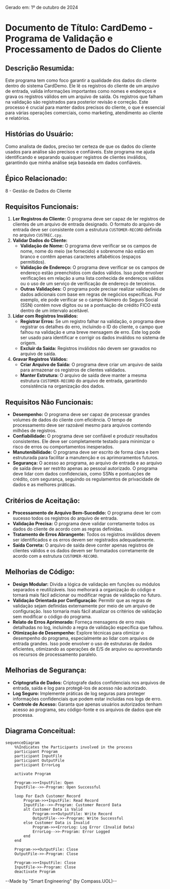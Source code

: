 Gerado em: 1º de outubro de 2024

# **Documento de Título:** CardDemo - Programa de Validação e Processamento de Dados do Cliente

## **Descrição Resumida:**

Este programa tem como foco garantir a qualidade dos dados do cliente dentro do sistema CardDemo. Ele lê os registros do cliente de um arquivo de entrada, valida informações importantes como nomes e endereços e grava os registros válidos em um arquivo de saída. Os registros que falham na validação são registrados para posterior revisão e correção. Este processo é crucial para manter dados precisos do cliente, o que é essencial para várias operações comerciais, como marketing, atendimento ao cliente e relatórios.

## **Histórias do Usuário:**

Como analista de dados, preciso ter certeza de que os dados do cliente usados ​​para análise são precisos e confiáveis. Este programa me ajuda identificando e separando quaisquer registros de clientes inválidos, garantindo que minha análise seja baseada em dados confiáveis.

## **Épico Relacionado:**
8 - Gestão de Dados do Cliente

## **Requisitos Funcionais:**

1. **Ler Registros do Cliente:** O programa deve ser capaz de ler registros de clientes de um arquivo de entrada designado. O formato do arquivo de entrada deve ser consistente com a estrutura `CUSTOMER-RECORD` definida no arquivo `CUSTREC.cpy`.
2. **Validar Dados do Cliente:**
    - **Validação de Nome:** O programa deve verificar se os campos de nome, nome do meio (se fornecido) e sobrenome não estão em branco e contêm apenas caracteres alfabéticos (espaços permitidos).
    - **Validação de Endereço:** O programa deve verificar se os campos de endereço estão preenchidos com dados válidos. Isso pode envolver verificações em relação a uma lista conhecida de endereços válidos ou o uso de um serviço de verificação de endereço de terceiros.
    - **Outras Validações:** O programa pode precisar realizar validações de dados adicionais com base em regras de negócios específicas. Por exemplo, ele pode verificar se o campo Número do Seguro Social (SSN) contém nove dígitos ou se a pontuação de crédito FICO está dentro de um intervalo aceitável.
3. **Lidar com Registros Inválidos:**
    - **Registrar Erros:** Se um registro falhar na validação, o programa deve registrar os detalhes do erro, incluindo o ID do cliente, o campo que falhou na validação e uma breve mensagem de erro. Este log pode ser usado para identificar e corrigir os dados inválidos no sistema de origem.
    - **Excluir da Saída:** Registros inválidos não devem ser gravados no arquivo de saída.
4. **Gravar Registros Válidos:**
    - **Criar Arquivo de Saída:** O programa deve criar um arquivo de saída para armazenar os registros de clientes validados.
    - **Manter Estrutura:** O arquivo de saída deve manter a mesma estrutura `CUSTOMER-RECORD` do arquivo de entrada, garantindo consistência na organização dos dados.

## **Requisitos Não Funcionais:**

- **Desempenho:** O programa deve ser capaz de processar grandes volumes de dados do cliente com eficiência. O tempo de processamento deve ser razoável mesmo para arquivos contendo milhões de registros.
- **Confiabilidade:** O programa deve ser confiável e produzir resultados consistentes. Ele deve ser completamente testado para minimizar o risco de erros ou comportamentos inesperados.
- **Manutenibilidade:** O programa deve ser escrito de forma clara e bem estruturada para facilitar a manutenção e os aprimoramentos futuros.
- **Segurança:** O acesso ao programa, ao arquivo de entrada e ao arquivo de saída deve ser restrito apenas ao pessoal autorizado. O programa deve lidar com dados confidenciais, como SSNs e pontuações de crédito, com segurança, seguindo os regulamentos de privacidade de dados e as melhores práticas.

## **Critérios de Aceitação:**

- **Processamento de Arquivo Bem-Sucedido:** O programa deve ler com sucesso todos os registros do arquivo de entrada.
- **Validação Precisa:** O programa deve validar corretamente todos os dados do cliente de acordo com as regras definidas.
- **Tratamento de Erros Abrangente:** Todos os registros inválidos devem ser identificados e os erros devem ser registrados adequadamente.
- **Saída Correta:** O arquivo de saída deve conter apenas registros de clientes válidos e os dados devem ser formatados corretamente de acordo com a estrutura `CUSTOMER-RECORD`.

## **Melhorias de Código:**

- **Design Modular:** Divida a lógica de validação em funções ou módulos separados e reutilizáveis. Isso melhorará a organização do código e tornará mais fácil adicionar ou modificar regras de validação no futuro.
- **Validação Orientada por Configuração:** Permitir que as regras de validação sejam definidas externamente por meio de um arquivo de configuração. Isso tornaria mais fácil atualizar os critérios de validação sem modificar o código do programa.
- **Relato de Erros Aprimorado:** Forneça mensagens de erro mais detalhadas no log, incluindo a regra de validação específica que falhou.
- **Otimização de Desempenho:** Explore técnicas para otimizar o desempenho do programa, especialmente ao lidar com arquivos de entrada grandes. Isso pode envolver o uso de estruturas de dados eficientes, otimizando as operações de E/S de arquivo ou aproveitando os recursos de processamento paralelo.

## **Melhorias de Segurança:**

- **Criptografia de Dados:** Criptografe dados confidenciais nos arquivos de entrada, saída e log para protegê-los de acesso não autorizado.
- **Log Seguro:** Implemente práticas de log seguras para proteger informações confidenciais que podem estar incluídas nos logs de erro.
- **Controle de Acesso:** Garanta que apenas usuários autorizados tenham acesso ao programa, seu código-fonte e os arquivos de dados que ele processa.

## **Diagrama Conceitual:**

```mermaid
sequenceDiagram
    %%Indicates the Participants involved in the process
    participant Program
    participant InputFile
    participant OutputFile
    participant ErrorLog

    activate Program

    Program->>+InputFile: Open
    InputFile-->>-Program: Open Successful

    loop For Each Customer Record
        Program->>+InputFile: Read Record
        InputFile-->>-Program: Customer Record Data        
        alt Customer Data is Valid            
            Program->>+OutputFile: Write Record
            OutputFile-->>-Program: Write Successful
        else Customer Data is Invalid
            Program->>+ErrorLog: Log Error (Invalid Data)
            ErrorLog-->>-Program: Error Logged
        end
    end
    
    Program->>+OutputFile: Close
    OutputFile->>-Program: Close    
    
    Program->>+InputFile: Close
    InputFile->>-Program: Close  
    deactivate Program
```

--Made by "Smart Engineering" (by Compass.UOL)--